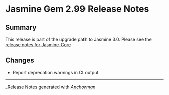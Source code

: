 # Jasmine Gem 2.99 Release Notes

## Summary

This release is part of the upgrade path to Jasmine 3.0. Please see the [release notes for Jasmine-Core](https://github.com/jasmine/jasmine/blob/master/release_notes/2.99.md)

## Changes

* Report deprecation warnings in CI output

------

_Release Notes generated with _[Anchorman](http://github.com/infews/anchorman)_
